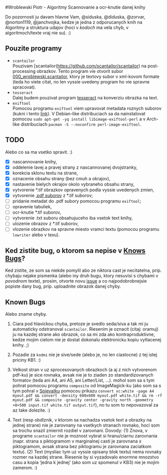 #Wroblewski Piotr - Algoritmy
Scannovanie a ocr-knutie danej knihy

Do pozornosti ju davam hlavne Vam, @siduska, @diduska, @zorvar, @norton1119, @janchvojka, kedze je jedna z odporucanych knih na Algoritmy a struktura udajov (hoci v *kodoch* ma vela chyb, v algoritmoch/texte vraj nie su). :)

## Pouzite programy
- `scantailor`<br>
  Pouzivam [scantailor(https://github.com/scantailor/scantailor) na post-processing obrazkov. Tento program vie otvorit subor [000_wroblewski.scantailor](scantailor/000_wroblewski.scantailor), ktory je textovy subor v xml-kovom formate (teda ho viete citat, no len vyssie uvedeny program ho vie spravne spracovat).
- `tesseract`<br>
  Dalej budem pouzivat program [tesseract](https://code.google.com/p/tesseract-ocr/) na konverziu obrazka na text.
- `exiftool`<br>
  Pomocou programu `exiftool` viem upravovat metadata roznych suborov (kukni i tento [link](http://askubuntu.com/questions/27381/how-to-edit-pdf-metadata-from-command-line)). V Debian-like distribuciach sa da nainstalovat pomocou `sudo apt-get -yq install libimage-exiftool-perl` a v Arch-like distribuciach `pacman -S --noconfirm perl-image-exiftool`.

## TODO

Alebo co sa ma vsetko spravit. :)

- [x] nascannovanie knihy,
- [x] oddelenie lavej a pravej strany z nascannovanej dvojstranky,
- [x] korekcia sklonu textu na strane,
- [x] oznacenie obsahu strany (bez cmuh a okrajov),
- [x] nastavenie bielych okrajov okolo vybraneho obsahu strany,
- [x] vytvorenie  *.tif obrazkov opravenych podla vyssie uvedenych zmien,
- [x] vytvorenie [.pdf suborov](pdf_output/) z *.tif suborov;
- [ ] pridanie metadat do .pdf subory pomocou programu `exiftool`;
- [ ] opravenie tabuliek,
- [ ] ocr-knutie *.tif suborov,
- [ ] vytvorenie .txt suboru obsahujuceho iba vsetok text knihy,
- [ ] ulozenie obrazov z *.tif suborov,
- [ ] vlozenie obrazkov na spravne miesto vramci textu (pomocou programu `lowriter` alebo v texu).

## Ked zistite bug, o ktorom sa nepise v [Knows Bugs](https://github.com/tukusejssirs/Wroblewski_Piotr_-_Algoritmy/blob/master/readme.md#known-bugs)?
Ked zistite, ze som sa niekde pomylil abo ze niktora cast je necitatelna, prip. chybaju nejake pismenka (alebo iny druh bugu, ktory nesuvisi s chybami v *povodnom* texte), prosim, otvorte novu [issue](https://github.com/tukusejssirs/Wroblewski_Piotr_-_Algoritmy/issues) a co najpodobrobnejsie popiste dany bug, prip. uploadnite obrazok danej chyby.

## Known Bugs
Alebo zname chyby.

1. Ciara pod hlavickou chyba, pretoze je svedlo seda/siva a tak mi ju automaticky odstranoval `scantailor`. Riesenim je oznacit (citaj: oramuj) ju na kazdej strane ako obrazok, co sa mi zda ako kontraproduktivne, kedze mojim cielom nie je dostat dokonalu elektronicku kopiu vytlacenej knihy. ;)

2. Pozadie za `kodmi` nie je sive/sede (alebo je, no len ciastocne) z tej istej priciny KB1. :)

3. Velkost stran v uz sprocesovanych obrazkoch (a aj z nich vytvorenom pdf-ku) je sice rovnaka, avsak nie je to ziaden zo standardizovanych formatov (teda ani A4, ani A5, ani Letter/List, …). mohol som sa s tym pohrat pomocou programu `composite` od ImageMagick-ku (ako som sa s tym pohral v [Spievatku](https://github.com/tukusejssirs/eSpievatko/raw/master/spievatko_0.1.3.pdf) pomocou prikazu `convert xc:white -page A4 myout.pdf && convert -density 600x600 myout.pdf white.tif && rm -rf myout.pdf && composite -gravity center -gravity north -geometry +0+500 input.tif white.tif output.tif`), no tu som to nepovazoval za az take dolezite. :)

4. Text (resp obdlznik, v ktorom sa nachadza vsetok text a obrazky na jednej strane) nie je zarovnany na vsetkych stranach rovnako, hoci som sa trochu snazil zmiernit rozdiel v zarovnani. Dovody: (1) Znova, v programe `scantailor` nie je moznost vybrat si hranu/ciarnu zarovnania (napr. strana s piktogramom v marginalnej casti je zarovnana *s* piktogramom, avsak strana bez piktogramu je zarovnana zaciatkom textu). (2) Text (mysliac tym uz vyssie opisany blok textu) nema rovnaky rozmer na kazdej strane. Riesenie by si vyzadovalo enormne mnozstvo casu a kopia ‘jedna k jednej’ (ako som uz spomenul v KB3) nie je mojim zamerom. :)
